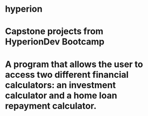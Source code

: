 # hyperion
# Capstone projects from HyperionDev Bootcamp
# A program that allows the user to access two different financial calculators: an investment calculator and a home loan repayment calculator.
